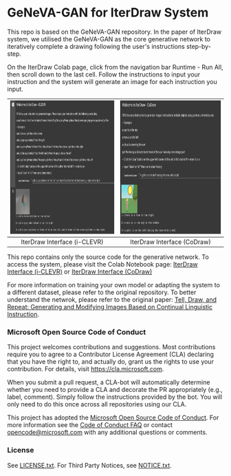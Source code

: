 # GeNeVA-GAN for IterDraw System

This repo is based on the GeNeVA-GAN repository. In the paper of IterDraw system, we utilised the GeNeVA-GAN as the 
core generative network to iteratively complete a drawing following the user's instructions step-by-step.

On the IterDraw Colab page, click from the navigation bar Runtime - Run All, then scroll down to the last cell. Follow the 
instructions to input your instruction and the system will generate an image for each instruction you input.


|<img alt="IterDraw - i-CLEVR Interface" src="img/IterDraw_iCLEVR.png" height="310" /> | <img alt="IterDraw - CoDraw Interface" src="img/IterDraw_codraw.png" height="310" />|
:-------------------------:|:-------------------------:
| IterDraw Interface (i-CLEVR)              | IterDraw Interface (CoDraw)


This repo contains only the source code for the generative network. To access the system, please visit the Colab 
Notebook page: [IterDraw Interface (i-CLEVR)](https://colab.research.google.com/drive/13_mI5MUsIlvNGOWEy6ZSZlkDoT4abPvx?usp=sharing)
 or [IterDraw Interface (CoDraw)](https://colab.research.google.com/drive/1mafKPeZlkOykw0Pp3fleylnp2x2OiXZk?usp=sharing)
 

For more information on training your own model or adapting the system to a different dataset, please refer to the original repository. 
To better understand the netwrok, please refer to the original paper: [Tell, Draw, and Repeat: Generating and Modifying Images Based on Continual Linguistic Instruction](https://arxiv.org/abs/1811.09845).



### Microsoft Open Source Code of Conduct ###
This project welcomes contributions and suggestions. Most contributions require you to
agree to a Contributor License Agreement (CLA) declaring that you have the right to,
and actually do, grant us the rights to use your contribution. For details, visit
https://cla.microsoft.com.

When you submit a pull request, a CLA-bot will automatically determine whether you need
to provide a CLA and decorate the PR appropriately (e.g., label, comment). Simply follow the
instructions provided by the bot. You will only need to do this once across all repositories using our CLA.

This project has adopted the [Microsoft Open Source Code of Conduct](https://opensource.microsoft.com/codeofconduct/).
For more information see the [Code of Conduct FAQ](https://opensource.microsoft.com/codeofconduct/faq/)
or contact [opencode@microsoft.com](mailto:opencode@microsoft.com) with any additional questions or comments.

### License ###
See [LICENSE.txt](LICENSE.txt). For Third Party Notices, see [NOTICE.txt](NOTICE.txt).
